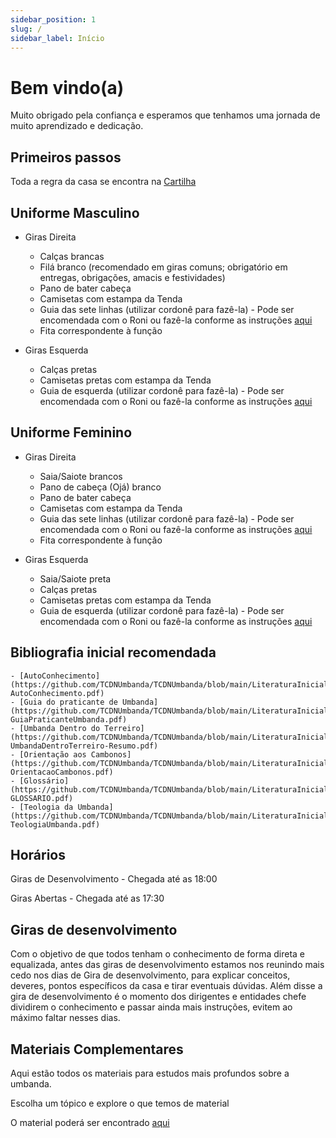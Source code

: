 ```yaml
---
sidebar_position: 1
slug: /
sidebar_label: Início
---
```


# Bem vindo(a)

Muito obrigado pela confiança e esperamos que tenhamos uma jornada de muito aprendizado e dedicação.

## Primeiros passos

 Toda a regra da casa se encontra na [Cartilha](https://github.com/TCDNUmbanda/TCDNUmbanda/blob/main/RegrasCasa/1-Cartilha.pdf)

## Uniforme Masculino

- Giras Direita
	- Calças brancas
	- Filá branco (recomendado em giras comuns; obrigatório em entregas, obrigações, amacis e festividades)
	- Pano de bater cabeça
	- Camisetas com estampa da Tenda
	- Guia das sete linhas (utilizar cordonê para fazê-la) - Pode ser encomendada com o Roni ou fazê-la conforme as instruções [aqui](./guia7linhas.md)
	- Fita correspondente à função

- Giras Esquerda
	- Calças pretas
	- Camisetas pretas com estampa da Tenda
	- Guia de esquerda (utilizar cordonê para fazê-la) - Pode ser encomendada com o Roni ou fazê-la conforme as instruções [aqui](guiaesquerda.md)

## Uniforme Feminino
- Giras Direita
	- Saia/Saiote brancos
	- Pano de cabeça (Ojá) branco
	- Pano de bater cabeça
	- Camisetas com estampa da Tenda
	- Guia das sete linhas (utilizar cordonê para fazê-la) - Pode ser encomendada com o Roni ou fazê-la conforme as instruções [aqui](./guia7linhas.md)
	- Fita correspondente à função

- Giras Esquerda
	- Saia/Saiote preta
	- Calças pretas
	- Camisetas pretas com estampa da Tenda
	- Guia de esquerda (utilizar cordonê para fazê-la) - Pode ser encomendada com o Roni ou fazê-la conforme as instruções [aqui](guiaesquerda.md)

 ## Bibliografia inicial recomendada
	- [AutoConhecimento](https://github.com/TCDNUmbanda/TCDNUmbanda/blob/main/LiteraturaInicial/1-AutoConhecimento.pdf) 
	- [Guia do praticante de Umbanda](https://github.com/TCDNUmbanda/TCDNUmbanda/blob/main/LiteraturaInicial/2-GuiaPraticanteUmbanda.pdf) 
 	- [Umbanda Dentro do Terreiro](https://github.com/TCDNUmbanda/TCDNUmbanda/blob/main/LiteraturaInicial/3-UmbandaDentroTerreiro-Resumo.pdf) 
 	- [Orientação aos Cambonos](https://github.com/TCDNUmbanda/TCDNUmbanda/blob/main/LiteraturaInicial/4-OrientacaoCambonos.pdf) 
  	- [Glossário](https://github.com/TCDNUmbanda/TCDNUmbanda/blob/main/LiteraturaInicial/5-GLOSSARIO.pdf) 
  	- [Teologia da Umbanda](https://github.com/TCDNUmbanda/TCDNUmbanda/blob/main/LiteraturaInicial/6-TeologiaUmbanda.pdf) 

## Horários

Giras de Desenvolvimento - Chegada até as 18:00

Giras Abertas - Chegada até as 17:30

## Giras de desenvolvimento

Com o objetivo de que todos tenham o conhecimento de forma direta e equalizada, antes das giras de desenvolvimento estamos nos reunindo mais cedo nos dias de Gira de desenvolvimento, para explicar conceitos, deveres, pontos específicos da casa e tirar eventuais dúvidas.
Além disse a gira de desenvolvimento é o momento dos dirigentes e entidades chefe dividirem o conhecimento e passar ainda mais instruções, evitem ao máximo faltar nesses dias.

## Materiais Complementares

Aqui estão todos os materiais para estudos mais profundos sobre a umbanda.

Escolha um tópico e explore o que temos de material

O material poderá ser encontrado [aqui](https://github.com/TCDNUmbanda/TCDNUmbanda/tree/main/Estudo) 